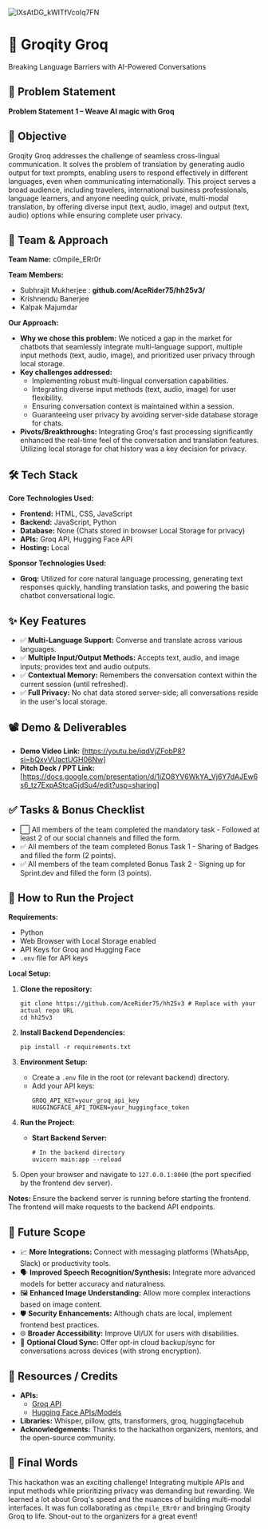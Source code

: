 
![IXsAtDG_kWITfVcoIq7FN](https://github.com/user-attachments/assets/b7c6517c-3848-4f3b-bc34-28421a599d02)

# 🚀 Groqity Groq

Breaking Language Barriers with AI-Powered Conversations

## 📌 Problem Statement

**Problem Statement 1 – Weave AI magic with Groq**

## 🎯 Objective

Groqity Groq addresses the challenge of seamless cross-lingual communication. It solves the problem of translation by generating audio output for text prompts, enabling users to respond effectively in different languages, even when communicating internationally. This project serves a broad audience, including travelers, international business professionals, language learners, and anyone needing quick, private, multi-modal translation, by offering diverse input (text, audio, image) and output (text, audio) options while ensuring complete user privacy.

## 🧠 Team & Approach

**Team Name:**
c0mpile_ERr0r

**Team Members:**
*   Subhrajit Mukherjee       : **github.com/AceRider75/hh25v3/**
*   Krishnendu Banerjee
*   Kalpak Majumdar
  
**Our Approach:**
*   **Why we chose this problem:** We noticed a gap in the market for chatbots that seamlessly integrate multi-language support, multiple input methods (text, audio, image), and prioritized user privacy through local storage.
*   **Key challenges addressed:**
    *   Implementing robust multi-lingual conversation capabilities.
    *   Integrating diverse input methods (text, audio, image) for user flexibility.
    *   Ensuring conversation context is maintained within a session.
    *   Guaranteeing user privacy by avoiding server-side database storage for chats.
*   **Pivots/Breakthroughs:** Integrating Groq's fast processing significantly enhanced the real-time feel of the conversation and translation features. Utilizing local storage for chat history was a key decision for privacy.

## 🛠️ Tech Stack

**Core Technologies Used:**
*   **Frontend:** HTML, CSS, JavaScript
*   **Backend:** JavaScript, Python
*   **Database:** None (Chats stored in browser Local Storage for privacy)
*   **APIs:** Groq API, Hugging Face API 
*   **Hosting:** Local

**Sponsor Technologies Used:**
*   **Groq:** Utilized for core natural language processing, generating text responses quickly, handling translation tasks, and powering the basic chatbot conversational logic.

## ✨ Key Features

* ✅ **Multi-Language Support:** Converse and translate across various languages.
* ✅ **Multiple Input/Output Methods:** Accepts text, audio, and image inputs; provides text and audio outputs.
* ✅ **Contextual Memory:** Remembers the conversation context within the current session (until refreshed).
* ✅ **Full Privacy:** No chat data stored server-side; all conversations reside in the user's local storage.


## 📽️ Demo & Deliverables

*   **Demo Video Link:** [https://youtu.be/iqdVjZFobP8?si=bQxvVUactUGH06Nw]
*   **Pitch Deck / PPT Link:** [https://docs.google.com/presentation/d/1iZO8YV6WkYA_Vj6Y7dAJEw6s6_tz7ExpAStcaGjdSu4/edit?usp=sharing]

## ✅ Tasks & Bonus Checklist

*   ⬜ All members of the team completed the mandatory task - Followed at least 2 of our social channels and filled the form.
*   ✅ All members of the team completed Bonus Task 1 - Sharing of Badges and filled the form (2 points).
*   ✅ All members of the team completed Bonus Task 2 - Signing up for Sprint.dev and filled the form (3 points). 

## 🧪 How to Run the Project

**Requirements:**
*   Python
*   Web Browser with Local Storage enabled
*   API Keys for Groq and Hugging Face
*   `.env` file for API keys

**Local Setup:**

1.  **Clone the repository:**
    ```
    git clone https://github.com/AceRider75/hh25v3 # Replace with your actual repo URL
    cd hh25v3
    ```

2.  **Install Backend Dependencies:**
    ```
    pip install -r requirements.txt
    ```
    

4.  **Environment Setup:**
    *   Create a `.env` file in the root (or relevant backend) directory.
    *   Add your API keys:
        ```
        GROQ_API_KEY=your_groq_api_key
        HUGGINGFACE_API_TOKEN=your_huggingface_token
        ```

5.  **Run the Project:**
    *   **Start Backend Server:** 
        ```
        # In the backend directory
        uvicorn main:app --reload
        ```
6.  Open your browser and navigate to `127.0.0.1:8000` (the port specified by the frontend dev server).

**Notes:** Ensure the backend server is running before starting the frontend. The frontend will make requests to the backend API endpoints.

## 🧬 Future Scope

*   📈 **More Integrations:** Connect with messaging platforms (WhatsApp, Slack) or productivity tools.
*   🗣️ **Improved Speech Recognition/Synthesis:** Integrate more advanced models for better accuracy and naturalness.
*   🖼️ **Enhanced Image Understanding:** Allow more complex interactions based on image content.
*   🛡️ **Security Enhancements:** Although chats are local, implement frontend best practices.
*   🌐 **Broader Accessibility:** Improve UI/UX for users with disabilities.
*   💾 **Optional Cloud Sync:** Offer opt-in cloud backup/sync for conversations across devices (with strong encryption).

## 📎 Resources / Credits

*   **APIs:**
    *   [Groq API](https://console.groq.com/docs/api)
    *   [Hugging Face APIs/Models](https://huggingface.co/docs)
*   **Libraries:** Whisper, pillow, gtts, transformers, groq, huggingfacehub
*   **Acknowledgements:** Thanks to the hackathon organizers, mentors, and the open-source community.

## 🏁 Final Words

This hackathon was an exciting challenge! Integrating multiple APIs and input methods while prioritizing privacy was demanding but rewarding. We learned a lot about Groq's speed and the nuances of building multi-modal interfaces. It was fun collaborating as `c0mpile_ERr0r` and bringing Groqity Groq to life. Shout-out to the organizers for a great event!
